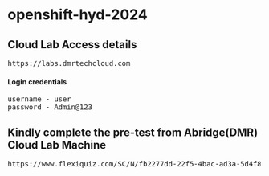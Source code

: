 # openshift-hyd-2024

## Cloud Lab Access details
<pre>
https://labs.dmrtechcloud.com 
</pre>  

#### Login credentials

<pre>
username - user<xyz>
password - Admin@123
</pre>  

## Kindly complete the pre-test from Abridge(DMR) Cloud Lab Machine
<pre>
https://www.flexiquiz.com/SC/N/fb2277dd-22f5-4bac-ad3a-5d4f8e00809f  
</pre>
